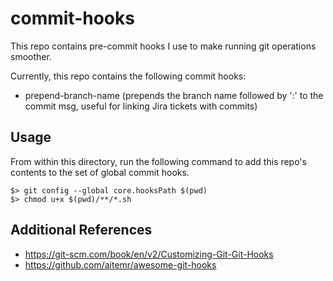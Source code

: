 # commit-hooks

This repo contains pre-commit hooks I use to make running git operations smoother. 

Currently, this repo contains the following commit hooks:
- prepend-branch-name (prepends the branch name followed by ':' to the commit msg, useful for linking Jira tickets with commits)

## Usage
From within this directory, run the following command to add this repo's contents to the set of global commit hooks.

```
$> git config --global core.hooksPath $(pwd)
$> chmod u+x $(pwd)/**/*.sh
```

## Additional References
- https://git-scm.com/book/en/v2/Customizing-Git-Git-Hooks
- https://github.com/aitemr/awesome-git-hooks